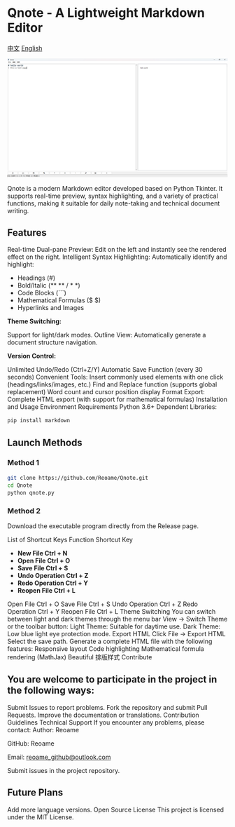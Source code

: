 # Qnote - A Lightweight Markdown Editor

[中文](README.md)
[English](README_EN.md)

![Screenshot](p1.png) 

Qnote is a modern Markdown editor developed based on Python Tkinter. It supports real-time preview, syntax highlighting, and a variety of practical functions, making it suitable for daily note-taking and technical document writing.


## Features
Real-time Dual-pane Preview: Edit on the left and instantly see the rendered effect on the right.
Intelligent Syntax Highlighting: Automatically identify and highlight:
- Headings (#)
- Bold/Italic (** ** / * *)
- Code Blocks (```)
- Mathematical Formulas ($ $)
- Hyperlinks and Images

**Theme Switching:**

Support for light/dark modes.
Outline View: Automatically generate a document structure navigation.

**Version Control:**

Unlimited Undo/Redo (Ctrl+Z/Y)
Automatic Save Function (every 30 seconds)
Convenient Tools:
Insert commonly used elements with one click (headings/links/images, etc.)
Find and Replace function (supports global replacement)
Word count and cursor position display
Format Export: Complete HTML export (with support for mathematical formulas)
Installation and Usage
Environment Requirements
Python 3.6+
Dependent Libraries:
```bash
pip install markdown
```
## Launch Methods
### Method 1
```bash
git clone https://github.com/Reoame/Qnote.git
cd Qnote
python qnote.py
```
### Method 2

Download the executable program directly from the Release page.

List of Shortcut Keys
Function Shortcut Key
- **New File Ctrl + N**
- **Open File Ctrl + O**
- **Save File Ctrl + S**
- **Undo Operation Ctrl + Z**
- **Redo Operation Ctrl + Y**
- **Reopen File Ctrl + L**

Open File Ctrl + O
Save File Ctrl + S
Undo Operation Ctrl + Z
Redo Operation Ctrl + Y
Reopen File Ctrl + L
Theme Switching
You can switch between light and dark themes through the menu bar View → Switch Theme or the toolbar button:
Light Theme: Suitable for daytime use.
Dark Theme: Low blue light eye protection mode.
Export HTML
Click File → Export HTML
Select the save path.
Generate a complete HTML file with the following features:
Responsive layout
Code highlighting
Mathematical formula rendering (MathJax)
Beautiful 排版样式
Contribute
## You are welcome to participate in the project in the following ways:
Submit Issues to report problems.
Fork the repository and submit Pull Requests.
Improve the documentation or translations.
Contribution Guidelines
Technical Support
If you encounter any problems, please contact:
Author: Reoame

GitHub: Reoame

Email: reoame_github@outlook.com

Submit issues in the project repository.
## Future Plans
Add more language versions.
Open Source License
This project is licensed under the MIT License.
